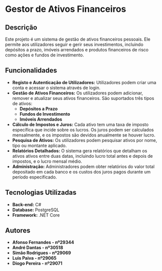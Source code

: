 # Gestor de Ativos Financeiros

## Descrição
Este projeto é um sistema de gestão de ativos financeiros pessoais. Ele permite aos utilizadores seguir e gerir seus investimentos, incluindo depósitos a prazo, imóveis arrendados e produtos financeiros de risco como ações e fundos de investimento.

## Funcionalidades
- **Registo e Autenticação de Utilizadores:** Utilizadores podem criar uma conta e acessar o sistema através de login.
- **Gestão de Ativos Financeiros:** Os utilizadores podem adicionar, remover e atualizar seus ativos financeiros. São suportados três tipos de ativos:
  - **Depósitos a Prazo**
  - **Fundos de Investimento**
  - **Imóveis Arrendados**
- **Cálculo de Impostos e Juros:** Cada ativo tem uma taxa de imposto específica que incide sobre os lucros. Os juros podem ser calculados mensalmente, e os impostos são devidos anualmente se houver lucro.
- **Pesquisa de Ativos:** Os utilizadores podem pesquisar ativos por nome, tipo ou montante aplicado.
- **Relatórios Detalhados:** O sistema gera relatórios que detalham os ativos ativos entre duas datas, incluindo lucro total antes e depois de impostos, e o lucro mensal médio.
- **Administração:** Administradores podem obter relatórios do valor total depositado em cada banco e os custos dos juros pagos durante um período especificado.

## Tecnologias Utilizadas
- **Back-end:** C#
- **Database:** PostgreSQL
- **Framework:** .NET Core

## Autores
- **Afonso Fernandes - nº29344**
- **André Dantas - nº30518**
- **Simão Rodrigues - nº29069**
- **Luis Paiva - nº29065**
- **Diogo Pereira - nº29071**